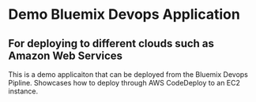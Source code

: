 # Demo Bluemix Devops Application
## For deploying to different clouds such as Amazon Web Services

This is a demo applicaiton that can be deployed from the Bluemix Devops Pipline. Showcases how to deploy through AWS CodeDeploy to an EC2 instance. 
